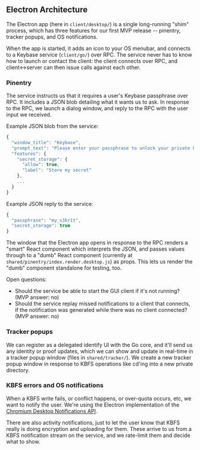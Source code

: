 ## Electron Architecture

The Electron app (here in `client/desktop/`) is a single long-running "shim"
process, which has three features for our first MVP release -- pinentry, tracker
popups, and OS notifications.

When the app is started, it adds an icon to your OS menubar, and connects to a
Keybase service (`client/go/`) over RPC.  The service never has to know how to
launch or contact the client: the client connects over RPC, and client<->server
can then issue calls against each other.

### Pinentry

The service instructs us that it requires a user's Keybase passphrase over RPC.
It includes a JSON blob detailing what it wants us to ask.  In response to the
RPC, we launch a dialog window, and reply to the RPC with the user input we
received.

Example JSON blob from the service:
```js
{
  "window_title": "Keybase",
  "prompt_text": "Please enter your passphrase to unlock your private key",
  "features": {
    "secret_storage": {
      "allow": true,
      "label": "Store my secret"
    },
    ...
  }
}
```

Example JSON reply to the service:
```js
{
  "passphrase": "my_s3kr1t",
  "secret_storage": true
}
```

The window that the Electron app opens in response to the RPC renders a "smart"
React component which interprets the JSON, and passes values through to a "dumb"
React component (currently at `shared/pinentry/index.render.desktop.js`) as
props.  This lets us render the "dumb" component standalone for testing, too.

Open questions:
* Should the service be able to start the GUI client if it's not running?
  (MVP answer: no)
* Should the service replay missed notifications to a client that connects,
  if the notification was generated while there was no client connected?
  (MVP answer: no)

### Tracker popups

We can register as a delegated identify UI with the Go core, and it'll send us
any identity or proof updates, which we can show and update in real-time in a
tracker popup window (files in `shared/tracker/`).  We create a new tracker popup
window in response to KBFS operations like cd'ing into a new private directory.

### KBFS errors and OS notifications

When a KBFS write fails, or conflict happens, or over-quota occurs, etc, we want
to notify the user.   We're using the Electron implementation of the [Chromium Desktop Notifications API](https://www.chromium.org/developers/design-documents/desktop-notifications).

There are also activity notifications, just to let the user know that KBFS
really is doing encryption and uploading for them.  These arrive to us from a
KBFS notification stream on the service, and we rate-limit them and decide
what to show.
